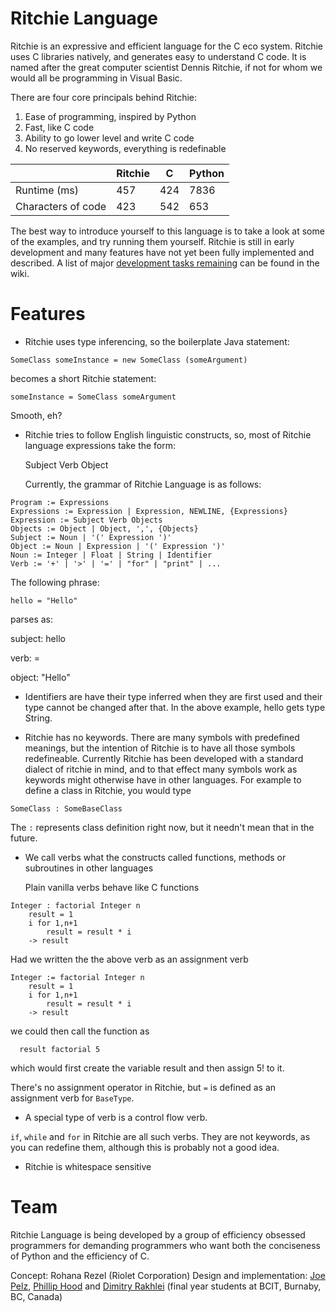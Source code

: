 Ritchie Language
================

Ritchie is an expressive and efficient language for the C eco system. Ritchie uses C libraries natively, and generates easy to understand C code. It is named after the great computer scientist Dennis Ritchie, if not for whom we would all be programming in Visual Basic.

There are four core principals behind Ritchie:

1. Ease of programming, inspired by Python
2. Fast, like C code
3. Ability to go lower level and write C code
4. No reserved keywords, everything is redefinable

|                    | Ritchie | C   | Python |
|--------------------|---------|-----|--------|
| Runtime (ms)       | 457     | 424 | 7836   |
| Characters of code | 423     | 542 | 653    |

The best way to introduce yourself to this language is to take a look at some of the examples, and try running them yourself.  Ritchie is still in early development and many features have not yet been fully implemented and described.  A list of major [development tasks remaining](https://github.com/riolet/ritchie/wiki/State-of-the-Compiler) can be found in the wiki.

Features
========

* Ritchie uses type inferencing, so the boilerplate Java statement:

```
SomeClass someInstance = new SomeClass (someArgument)
```

  becomes a short Ritchie statement:

```
someInstance = SomeClass someArgument
```
  Smooth, eh?


* Ritchie tries to follow English linguistic constructs, so, most of Ritchie language expressions take the form:

  Subject Verb Object

  Currently, the grammar of Ritchie Language is as follows:


```
Program := Expressions
Expressions := Expression | Expression, NEWLINE, {Expressions}
Expression := Subject Verb Objects
Objects := Object | Object, ',', {Objects}
Subject := Noun | '(' Expression ')'
Object := Noun | Expression | '(' Expression ')'
Noun := Integer | Float | String | Identifier
Verb := '+' | '>' | '=' | "for" | "print" | ...
```

  The following phrase:

```
hello = "Hello"
```
parses as:

subject: hello

verb: =

object: "Hello"


* Identifiers are have their type inferred when they are first used and their type cannot be changed after that. In the above example, hello gets type String.


* Ritchie has no keywords.  There are many symbols with predefined meanings, but the intention of Ritchie is to have all those symbols redefineable.  Currently Ritchie has been developed with a standard dialect of ritchie in mind, and to that effect many symbols work as keywords might otherwise have in other languages.  For example to define a class in Ritchie, you would type
```
SomeClass : SomeBaseClass
```
  The `:` represents class definition right now, but it needn't mean that in the future.


* We call verbs what the constructs called functions, methods or subroutines in other languages

  Plain vanilla verbs behave like C functions

```
Integer : factorial Integer n
	result = 1
	i for 1,n+1
		result = result * i
	-> result
```

  Had we written the the above verb as an assignment verb

```
Integer := factorial Integer n
	result = 1
	i for 1,n+1
		result = result * i
	-> result
```

  we could then call the function as

```
  result factorial 5
```

  which would first create the variable result and then assign 5! to it.

  There's no assignment operator in Ritchie, but `=` is defined as an assignment verb for `BaseType`.

* A special type of verb is a control flow verb.

`if`, `while` and `for`  in Ritchie are all such verbs. They are not keywords, as you can redefine them, although this is probably not a good idea.

* Ritchie is whitespace sensitive


Team
====
Ritchie Language is being developed by a group of efficiency obsessed programmers for demanding programmers who want both the conciseness of Python and the efficiency of C.

Concept: Rohana Rezel (Riolet Corporation)
Design and implementation: [Joe Pelz](https://github.com/JoePelz), [Phillip Hood](https://github.com/pvgh) and [Dimitry Rakhlei](https://github.com/DimitryRakhlei) (final year students at BCIT, Burnaby, BC, Canada)

